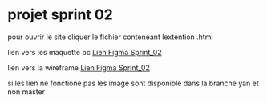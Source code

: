 <h1>projet sprint 02 </h1 >

<p>pour ouvrir le site cliquer le fichier conteneant lextention .html<p>

<p>lien vers les maquette pc <a href="https://www.figma.com/file/iHa0JIDOqNbZ2XEHRTJaBN/Sprint_02-team-library?node-id=0%3A1"> Lien Figma Sprint_02</a></p>

<p>lien vers la wireframe <a href="https://www.figma.com/file/WBzEapDDNqu4NdHRANzaFd/Sprint_02_Mobile?node-id=0%3A1"> Lien Figma Sprint_02</a></p>

<p> si les lien ne fonctione pas les image sont disponible dans la branche yan et non master</p>
